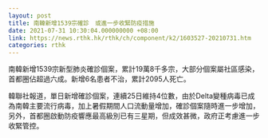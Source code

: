 ```yaml
---
layout: post
title: 南韓新增1539宗確診　或進一步收緊防疫措施
date: 2021-07-31 10:30:04.000000000 +08:00
link: https://news.rthk.hk/rthk/ch/component/k2/1603527-20210731.htm
categories: rthk
---
```


南韓新增1539宗新型肺炎確診個案，累計19萬8千多宗，大部分個案屬社區感染，首都圈佔超過六成。新增6名患者不治，累計2095人死亡。

韓聯社報道，單日新增確診個案，連續25日維持4位數，由於Delta變種病毒已成為南韓主要流行病毒，加上暑假期間人口流動量增加，確診個案隨時進一步增加，另外，首都圈啟動防疫響應最高級別已有三星期，但成效甚微，政府正考慮進一步收緊管控。

